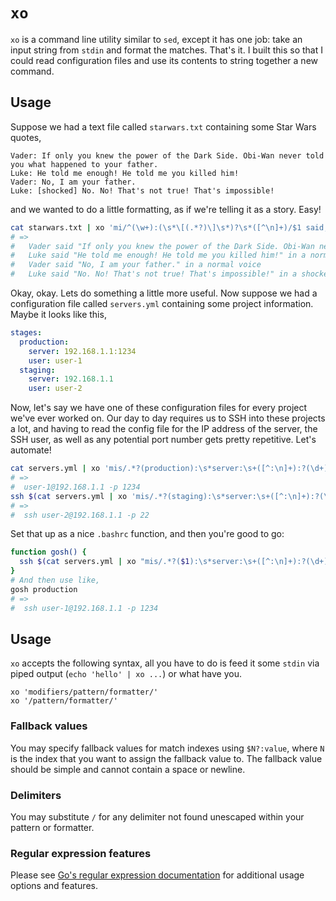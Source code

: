 # `xo`

`xo` is a command line utility similar to `sed`, except it has one job: take an
input string from `stdin` and format the matches. That's it. I built this so
that I could read configuration files and use its contents to string
together a new command.

## Usage
Suppose we had a text file called `starwars.txt` containing some Star Wars quotes,
```
Vader: If only you knew the power of the Dark Side. Obi-Wan never told you what happened to your father.
Luke: He told me enough! He told me you killed him!
Vader: No, I am your father.
Luke: [shocked] No. No! That's not true! That's impossible!
```

and we wanted to do a little formatting, as if we're telling it as a story. Easy!
```bash
cat starwars.txt | xo 'mi/^(\w+):(\s*\[(.*?)\]\s*)?\s*([^\n]+)/$1 said, "$4" in a $3?:normal voice./'
# =>
#   Vader said "If only you knew the power of the Dark Side. Obi-Wan never told you what happened to your father." in a normal voice
#   Luke said "He told me enough! He told me you killed him!" in a normal voice
#   Vader said "No, I am your father." in a normal voice
#   Luke said "No. No! That's not true! That's impossible!" in a shocked voice
```

Okay, okay. Lets do something a little more useful. Now suppose we had a configuration
file called `servers.yml` containing some project information. Maybe it looks like
this,
```yml
stages:
  production:
    server: 192.168.1.1:1234
    user: user-1
  staging:
    server: 192.168.1.1
    user: user-2
```

Now, let's say we have one of these configuration files for every project we've ever
worked on. Our day to day requires us to SSH into these projects a lot, and having
to read the config file for the IP address of the server, the SSH user, as well as
any potential port number gets pretty repetitive. Let's automate!
```bash
cat servers.yml | xo 'mis/.*?(production):\s*server:\s+([^:\n]+):?(\d+)?.*?user:\s+([^\n]+).*/\$4@\$2 -p \$3?:22/'
# =>
#  user-1@192.168.1.1 -p 1234
ssh $(cat servers.yml | xo 'mis/.*?(staging):\s*server:\s+([^:\n]+):?(\d+)?.*?user:\s+([^\n]+).*/$4@$2 -p $3?:22/')
# =>
#  ssh user-2@192.168.1.1 -p 22
```

Set that up as a nice `.bashrc` function, and then you're good to go:
```bash
function gosh() {
  ssh $(cat servers.yml | xo "mis/.*?($1):\s*server:\s+([^:\n]+):?(\d+)?.*?user:\s+([^\n]+).*/\$4@\$2 -p \$3?:22/")
}
# And then use like,
gosh production
# =>
#  ssh user-1@192.168.1.1 -p 1234
```

## Usage
`xo` accepts the following syntax, all you have to do is feed it some `stdin` via
piped output (`echo 'hello' | xo ...`) or what have you.
```
xo 'modifiers/pattern/formatter/'
xo '/pattern/formatter/'
```

### Fallback values
You may specify fallback values for match indexes using `$N?:value`, where `N`
is the index that you want to assign the fallback value to. The fallback value
should be simple and cannot contain a space or newline.

### Delimiters
You may substitute `/` for any delimiter not found unescaped within your pattern
or formatter.

### Regular expression features
Please see [Go's regular expression documentation](https://golang.org/pkg/regexp/syntax/)
for additional usage options and features.
